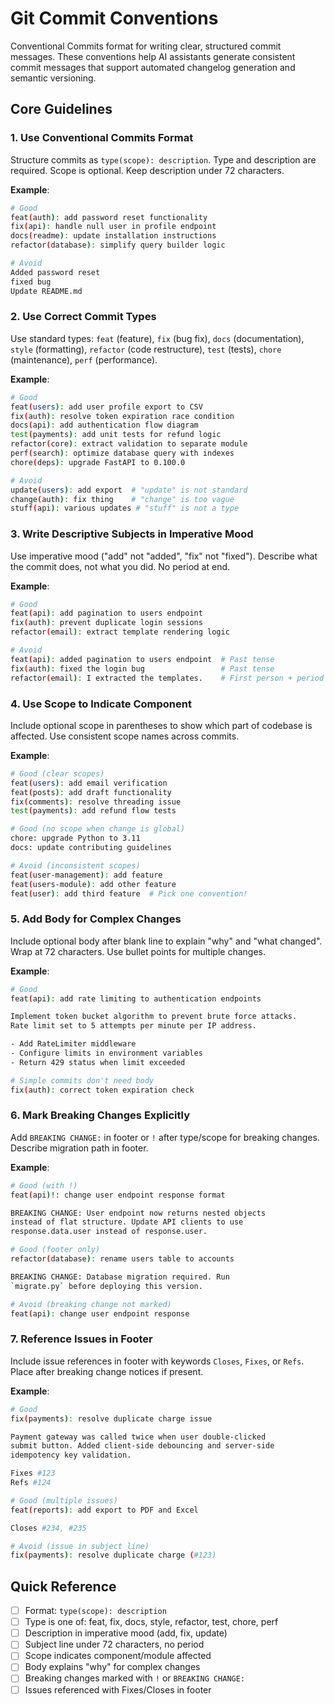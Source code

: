 # Git Commit Conventions

Conventional Commits format for writing clear, structured commit messages. These conventions help AI assistants generate consistent commit messages that support automated changelog generation and semantic versioning.

## Core Guidelines

### 1. Use Conventional Commits Format

Structure commits as `type(scope): description`. Type and description are required. Scope is optional. Keep description under 72 characters.

**Example**:
```bash
# Good
feat(auth): add password reset functionality
fix(api): handle null user in profile endpoint
docs(readme): update installation instructions
refactor(database): simplify query builder logic

# Avoid
Added password reset
fixed bug
Update README.md
```

### 2. Use Correct Commit Types

Use standard types: `feat` (feature), `fix` (bug fix), `docs` (documentation), `style` (formatting), `refactor` (code restructure), `test` (tests), `chore` (maintenance), `perf` (performance).

**Example**:
```bash
# Good
feat(users): add user profile export to CSV
fix(auth): resolve token expiration race condition
docs(api): add authentication flow diagram
test(payments): add unit tests for refund logic
refactor(core): extract validation to separate module
perf(search): optimize database query with indexes
chore(deps): upgrade FastAPI to 0.100.0

# Avoid
update(users): add export  # "update" is not standard
change(auth): fix thing    # "change" is too vague
stuff(api): various updates # "stuff" is not a type
```

### 3. Write Descriptive Subjects in Imperative Mood

Use imperative mood ("add" not "added", "fix" not "fixed"). Describe what the commit does, not what you did. No period at end.

**Example**:
```bash
# Good
feat(api): add pagination to users endpoint
fix(auth): prevent duplicate login sessions
refactor(email): extract template rendering logic

# Avoid
feat(api): added pagination to users endpoint  # Past tense
fix(auth): fixed the login bug                 # Past tense
refactor(email): I extracted the templates.    # First person + period
```

### 4. Use Scope to Indicate Component

Include optional scope in parentheses to show which part of codebase is affected. Use consistent scope names across commits.

**Example**:
```bash
# Good (clear scopes)
feat(users): add email verification
feat(posts): add draft functionality
fix(comments): resolve threading issue
test(payments): add refund flow tests

# Good (no scope when change is global)
chore: upgrade Python to 3.11
docs: update contributing guidelines

# Avoid (inconsistent scopes)
feat(user-management): add feature
feat(users-module): add other feature
feat(user): add third feature  # Pick one convention!
```

### 5. Add Body for Complex Changes

Include optional body after blank line to explain "why" and "what changed". Wrap at 72 characters. Use bullet points for multiple changes.

**Example**:
```bash
# Good
feat(api): add rate limiting to authentication endpoints

Implement token bucket algorithm to prevent brute force attacks.
Rate limit set to 5 attempts per minute per IP address.

- Add RateLimiter middleware
- Configure limits in environment variables
- Return 429 status when limit exceeded

# Simple commits don't need body
fix(auth): correct token expiration check
```

### 6. Mark Breaking Changes Explicitly

Add `BREAKING CHANGE:` in footer or `!` after type/scope for breaking changes. Describe migration path in footer.

**Example**:
```bash
# Good (with !)
feat(api)!: change user endpoint response format

BREAKING CHANGE: User endpoint now returns nested objects
instead of flat structure. Update API clients to use
response.data.user instead of response.user.

# Good (footer only)
refactor(database): rename users table to accounts

BREAKING CHANGE: Database migration required. Run
`migrate.py` before deploying this version.

# Avoid (breaking change not marked)
feat(api): change user endpoint response
```

### 7. Reference Issues in Footer

Include issue references in footer with keywords `Closes`, `Fixes`, or `Refs`. Place after breaking change notices if present.

**Example**:
```bash
# Good
fix(payments): resolve duplicate charge issue

Payment gateway was called twice when user double-clicked
submit button. Added client-side debouncing and server-side
idempotency key validation.

Fixes #123
Refs #124

# Good (multiple issues)
feat(reports): add export to PDF and Excel

Closes #234, #235

# Avoid (issue in subject line)
fix(payments): resolve duplicate charge (#123)
```

## Quick Reference

- [ ] Format: `type(scope): description`
- [ ] Type is one of: feat, fix, docs, style, refactor, test, chore, perf
- [ ] Description in imperative mood (add, fix, update)
- [ ] Subject line under 72 characters, no period
- [ ] Scope indicates component/module affected
- [ ] Body explains "why" for complex changes
- [ ] Breaking changes marked with `!` or `BREAKING CHANGE:`
- [ ] Issues referenced with Fixes/Closes in footer

